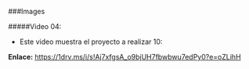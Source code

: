 ###Images

#####Video 04:
* Este video muestra el proyecto a realizar 10:

**Enlace:** https://1drv.ms/i/s!Aj7xfgsA_o9bjUH7fbwbwu7edPy0?e=oZLihH